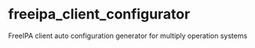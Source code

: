 # freeipa_client_configurator
FreeIPA client auto configuration generator for multiply operation systems
